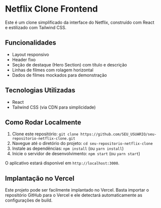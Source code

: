 # Netflix Clone Frontend

Este é um clone simplificado da interface do Netflix, construído com React e estilizado com Tailwind CSS.

## Funcionalidades

-   Layout responsivo
-   Header fixo
-   Seção de destaque (Hero Section) com título e descrição
-   Linhas de filmes com rolagem horizontal
-   Dados de filmes mockados para demonstração

## Tecnologias Utilizadas

-   React
-   Tailwind CSS (via CDN para simplicidade)

## Como Rodar Localmente

1.  Clone este repositório:
    `git clone https://github.com/SEU_USUARIO/seu-repositorio-netflix-clone.git`
2.  Navegue até o diretório do projeto:
    `cd seu-repositorio-netflix-clone`
3.  Instale as dependências:
    `npm install` (ou `yarn install`)
4.  Inicie o servidor de desenvolvimento:
    `npm start` (ou `yarn start`)

O aplicativo estará disponível em `http://localhost:3000`.

## Implantação no Vercel

Este projeto pode ser facilmente implantado no Vercel. Basta importar o repositório GitHub para o Vercel e ele detectará automaticamente as configurações de build.
